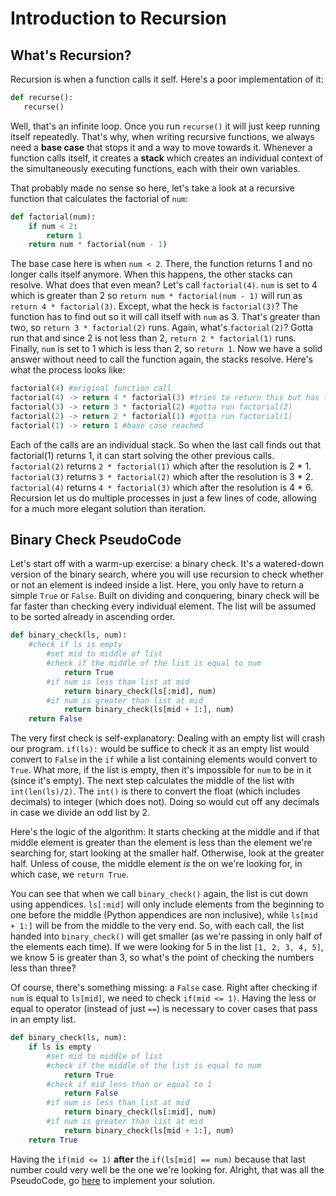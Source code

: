 # Introduction to Recursion
## What's Recursion?
Recursion is when a function calls it self. Here's a poor implementation of it:
 ```python
def recurse():
    recurse()
```
Well, that's an infinite loop. Once you run ```recurse()``` it will just keep running itself repeatedly. That's why, when writing recursive functions, we always need a **base case** that stops it and a way to move towards it. Whenever a function calls itself, it creates a **stack** which creates an individual context of the simultaneously executing functions, each with their own variables.

That probably made no sense so here, let's take a look at a recursive function that calculates the factorial of ```num```:
```python
def factorial(num):
    if num < 2:
        return 1
    return num * factorial(num - 1)
```
The base case here is when ```num < 2```. There, the function returns 1 and no longer calls itself anymore. When this happens, the other stacks can resolve. What does that even mean? Let's call ```factorial(4)```. ```num``` is set to 4 which is greater than 2 so ```return num * factorial(num - 1)``` will run as ```return 4 * factorial(3)```. Except, what the heck is ```factorial(3)```? The function has to find out so it will call itself with ```num``` as 3. That's greater than two, so ```return 3 * factorial(2)``` runs. Again, what's ```factorial(2)```? Gotta run that and since 2 is not less than 2, ```return 2 * factorial(1)``` runs. Finally, ```num``` is set to 1 which is less than 2, so ```return 1```. Now we have a solid answer without need to call the function again, the stacks resolve. Here's what the process looks like:
```python
factorial(4) #original function call
factorial(4) -> return 4 * factorial(3) #tries to return this but has to run factorial(3)
factorial(3) -> return 3 * factorial(2) #gotta run factorial(2)
factorial(2) -> return 2 * factorial(1) #gotta run factorial(1)
factorial(1) -> return 1 #base case reached
```
Each of the calls are an individual stack. So when the last call finds out that factorial(1) returns 1, it can start solving the other previous calls. ```factorial(2)``` returns ```2 * factorial(1)``` which after the resolution is 2 * 1. ```factorial(3)``` returns ```3 * factorial(2)``` which after the resolution is 3 * 2. ```factorial(4)``` returns ```4 * factorial(3)``` which after the resolution is 4 * 6. Recursion let us do multiple processes in just a few lines of code, allowing for a much more elegant solution than iteration. 

## Binary Check PseudoCode
Let's start off with a warm-up exercise: a binary check. It's a watered-down version of the binary search, where you will use recursion to check whether or not an element is indeed inside a list. Here, you only have to return a simple ```True``` or ```False```. Built on dividing and conquering, binary check will be far faster than checking every individual element. The list will be assumed to be sorted already in ascending order.

```python
def binary_check(ls, num):
    #check if ls is empty
        #set mid to middle of list
        #check if the middle of the list is equal to num
            return True
        #if num is less than list at mid
            return binary_check(ls[:mid], num)
        #if num is greater than list at mid
            return binary_check(ls[mid + 1:], num)
    return False
```
The very first check is self-explanatory: Dealing with an empty list will crash our program. ```if(ls):``` would be suffice to check it as an empty list would convert to ```False``` in the ```if``` while a list containing elements would convert to ```True```. What more, if the list is empty, then it's impossible for ```num``` to be in it (since it's empty). The next step calculates the middle of the list with ```int(len(ls)/2)```. The ```int()``` is there to convert the float (which includes decimals) to integer (which does not). Doing so would cut off any decimals in case we divide an odd list by 2.

Here's the logic of the algorithm: It starts checking at the middle and if that middle element is greater than the element is less than the element we're searching for, start looking at the smaller half. Otherwise, look at the greater half. Unless of couse, the middle element *is* the on we're looking for, in which case, we ```return True```.

You can see that when we call ```binary_check()``` again, the list is cut down using appendices. ```ls[:mid]``` will only include elements from the beginning to one before the middle (Python appendices are non inclusive), while ```ls[mid + 1:]``` will be from the middle to the very end. So, with each call, the list handed into ```binary_check()``` will get smaller (as we're passing in only half of the elements each time). If we were looking for 5 in the list ```[1, 2, 3, 4, 5]```, we know 5 is greater than 3, so what's the point of checking the numbers less than three?

Of course, there's something missing: a ```False``` case. Right after checking if ```num``` is equal to ```ls[mid]```, we need to check ```if(mid <= 1)```. Having the less or equal to operator (instead of just ```==```) is necessary to cover cases that pass in an empty list.

```python
def binary_check(ls, num):
    if ls is empty
        #set mid to middle of list
        #check if the middle of the list is equal to num
            return True
        #check if mid less than or equal to 1
            return False
        #if num is less than list at mid
            return binary_check(ls[:mid], num)
        #if num is greater than list at mid
            return binary_check(ls[mid + 1:], num)
    return True
```
Having the ```if(mid <= 1)``` **after** the ```if(ls[mid] == num)``` because that last number could very well be the one we're looking for. Alright, that was all the PseudoCode, go [here](https://github.com/haw230/binary-search/tree/binary-check) to implement your solution.
